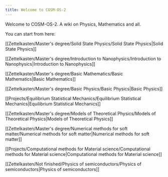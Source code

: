 ```yaml
---
title: Welcome to COSM-OS-2
---
```

Welcome to COSM-OS-2.
A wiki on Physics, Mathematics and all.

You can start from here:

[[Zettelkasten/Master's degree/Solid State Physics/Solid State Physics|Solid State Physics]]

[[Zettelkasten/Master's degree/Introduction to Nanophysics/Introduction to Nanophysics|Introduction to Nanophysics]]

[[Zettelkasten/Master's degree/Basic Mathematics/Basic Mathematics|Basic Mathematics]]

[[Zettelkasten/Master's degree/Basic Physics/Basic Physics|Basic Physics]]

[[Projects/Equilibrium Statistical Mechanics/Equilibrium Statistical Mechanics|Equilibrium Statistical Mechanics]]

[[Zettelkasten/Master's degree/Models of Theoretical Physics/Models of Theoretical Physics|Models of Theoretical Physics]]

[[Zettelkasten/Master's degree/Numerical methods for soft matter/Numerical methods for soft matter|Numerical methods for soft matter]]

[[Projects/Computational methods for Material science/Computational methods for Material science|Computational methods for Material science]]

[[Zettelkasten/Not finished/Physics of semiconductors/Physics of semiconductors|Physics of semiconductors]]